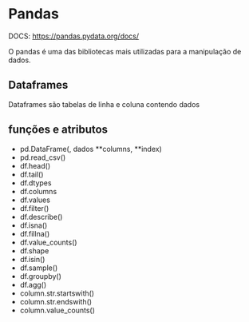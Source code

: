 # Pandas

DOCS: https://pandas.pydata.org/docs/

O pandas é uma das bibliotecas mais utilizadas para a manipulação de dados.

## Dataframes
Dataframes são tabelas de linha e coluna contendo dados

## funções e atributos
- pd.DataFrame(, dados **columns, **index)
- pd.read_csv()
- df.head()
- df.tail()
- df.dtypes
- df.columns
- df.values
- df.filter()
- df.describe()
- df.isna()
- df.fillna()
- df.value_counts()
- df.shape
- df.isin()
- df.sample()
- df.groupby()
- df.agg()
- column.str.startswith()
- column.str.endswith()
- column.value_counts()
